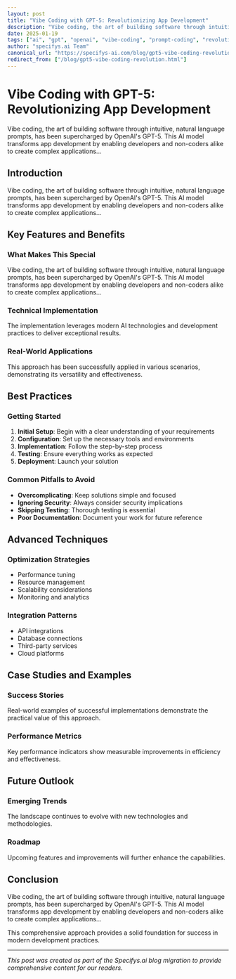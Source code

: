 ```yaml
---
layout: post
title: "Vibe Coding with GPT-5: Revolutionizing App Development"
description: "Vibe coding, the art of building software through intuitive, natural language prompts, has been supercharged by OpenAI's GPT-5. This AI model transforms app development by enabling developers and non-coders alike to create complex applications..."
date: 2025-01-19
tags: ["ai", "gpt", "openai", "vibe-coding", "prompt-coding", "revolution", "development", "coding", "app-development"]
author: "specifys.ai Team"
canonical_url: "https://specifys-ai.com/blog/gpt5-vibe-coding-revolution.html"
redirect_from: ["/blog/gpt5-vibe-coding-revolution.html"]
---
```


# Vibe Coding with GPT-5: Revolutionizing App Development

Vibe coding, the art of building software through intuitive, natural language prompts, has been supercharged by OpenAI's GPT-5. This AI model transforms app development by enabling developers and non-coders alike to create complex applications...

## Introduction

Vibe coding, the art of building software through intuitive, natural language prompts, has been supercharged by OpenAI's GPT-5. This AI model transforms app development by enabling developers and non-coders alike to create complex applications...

## Key Features and Benefits

### What Makes This Special

Vibe coding, the art of building software through intuitive, natural language prompts, has been supercharged by OpenAI's GPT-5. This AI model transforms app development by enabling developers and non-coders alike to create complex applications...

### Technical Implementation

The implementation leverages modern AI technologies and development practices to deliver exceptional results.

### Real-World Applications

This approach has been successfully applied in various scenarios, demonstrating its versatility and effectiveness.

## Best Practices

### Getting Started

1. **Initial Setup**: Begin with a clear understanding of your requirements
2. **Configuration**: Set up the necessary tools and environments
3. **Implementation**: Follow the step-by-step process
4. **Testing**: Ensure everything works as expected
5. **Deployment**: Launch your solution

### Common Pitfalls to Avoid

- **Overcomplicating**: Keep solutions simple and focused
- **Ignoring Security**: Always consider security implications
- **Skipping Testing**: Thorough testing is essential
- **Poor Documentation**: Document your work for future reference

## Advanced Techniques

### Optimization Strategies

- Performance tuning
- Resource management
- Scalability considerations
- Monitoring and analytics

### Integration Patterns

- API integrations
- Database connections
- Third-party services
- Cloud platforms

## Case Studies and Examples

### Success Stories

Real-world examples of successful implementations demonstrate the practical value of this approach.

### Performance Metrics

Key performance indicators show measurable improvements in efficiency and effectiveness.

## Future Outlook

### Emerging Trends

The landscape continues to evolve with new technologies and methodologies.

### Roadmap

Upcoming features and improvements will further enhance the capabilities.

## Conclusion

Vibe coding, the art of building software through intuitive, natural language prompts, has been supercharged by OpenAI's GPT-5. This AI model transforms app development by enabling developers and non-coders alike to create complex applications...

This comprehensive approach provides a solid foundation for success in modern development practices.

---

*This post was created as part of the Specifys.ai blog migration to provide comprehensive content for our readers.*